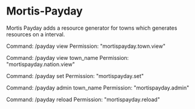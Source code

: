 # Mortis-Payday
Mortis Payday adds a resource generator for towns which generates resources on a interval.

Command: /payday view
Permission: "mortispayday.town.view"

Command: /payday view town_name
Permission: "mortispayday.nation.view"

Command: /payday set
Permission: "mortispayday.set"

Command: /payday admin town_name
Permission: "mortispayday.admin"

Command: /payday reload
Permission: "mortispayday.reload"
